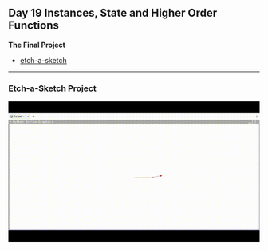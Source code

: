 ## Day 19 Instances, State and Higher Order Functions

**The Final Project**

- [etch-a-sketch](https://replit.com/@supercodr/day-19-start)

---

### Etch-a-Sketch Project

![](etch-a-sketch.gif)